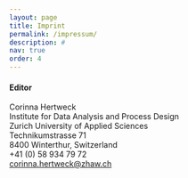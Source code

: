 ```yaml
---
layout: page
title: Imprint
permalink: /impressum/
description: #
nav: true
order: 4
---
```

<h4>Editor</h4>

Corinna Hertweck<br/>
Institute for Data Analysis and Process Design<br/>
Zurich University of Applied Sciences<br/>
Technikumstrasse 71<br/>
8400 Winterthur, Switzerland<br/>
<i class="fas fa-phone"></i>   +41 (0) 58 934 79 72<br/>
<i class="fas fa-envelope"></i>   corinna.hertweck@zhaw.ch<br/>